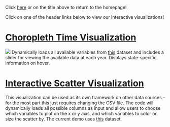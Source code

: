 Click [here](https://dmutako.github.io/data-science-final-project/) or on the title above to return to the homepage!

Click on one of the header links below to view our interactive visualizations!

# [Choropleth Time Visualization](https://bl.ocks.org/leibo123/raw/e6644701e644c9243c2e19e6c95b059f/0ccd926b28539ebb1203189ecfc1b28231498074/)
<a href="https://bl.ocks.org/leibo123/raw/e6644701e644c9243c2e19e6c95b059f/0ccd926b28539ebb1203189ecfc1b28231498074/"><img src="https://media.giphy.com/media/mCbucHnHcE7gZgcMyj/giphy.gif"></a>
Dynamically loads all available variables from [this](https://catalog.data.gov/dataset/broadband-adoption-and-computer-use-by-year-state-demographic-characteristics) dataset and includes a slider for viewing the available data at each year. Displays state-specific information on hover.

# [Interactive Scatter Visualization](https://bl.ocks.org/leibo123/raw/4286a693e1196a93addb8c4dd5c37f54/39f826f005e220ccd51e254c26752940d8d2250e/)
This visualization can be used as its own framework on other data sources - for the most part this just requires changing the CSV file. The code will dynamically loads all possible columns as input and allow users to choose which variables to plot on the x or y axis, and which variables to color or size the scatter by. The current demo uses [this](https://catalog.data.gov/dataset/broadband-availability-by-municipality) dataset.

